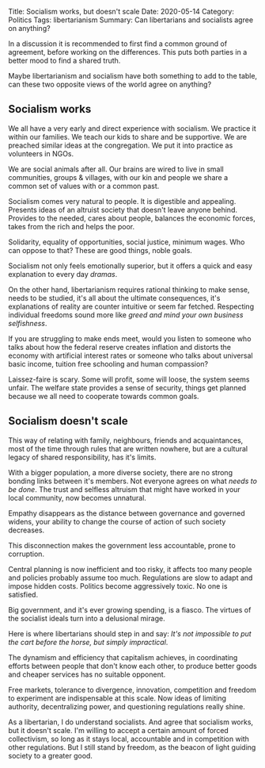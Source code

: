 Title: Socialism works, but doesn't scale
Date: 2020-05-14
Category: Politics
Tags: libertarianism
Summary: Can libertarians and socialists agree on anything?

In a discussion it is recommended to first find a common ground of agreement,
before working on the differences. This puts both parties in a better mood to
find a shared truth.

Maybe libertarianism and socialism have both something to add to the table, can
these two opposite views of the world agree on anything?


## Socialism works

We all have a very early and direct experience with socialism. We practice it
within our families. We teach our kids to share and be supportive. We are
preached similar ideas at the congregation. We put it into practice as
volunteers in NGOs.

We are social animals after all. Our brains are wired to live in small
communities, groups & villages, with our kin and people we share a common set
of values with or a common past.

Socialism comes very natural to people. It is digestible and appealing.
Presents ideas of an altruist society that doesn't leave anyone behind.
Provides to the needed, cares about people, balances the economic forces, takes
from the rich and helps the poor.

Solidarity, equality of opportunities, social justice, minimum wages. Who can
oppose to that? These are good things, noble goals.

Socialism not only feels emotionally superior, but it offers a quick and easy
explanation to every day *dramas*.

On the other hand, libertarianism requires rational thinking to make sense,
needs to be studied, it's all about the ultimate consequences, it's
explanations of reality are counter intuitive or seem far fetched. Respecting individual freedoms sound more like *greed and mind your own business
selfishness*.

If you are struggling to make ends meet, would you listen to someone who talks
about how the federal reserve creates inflation and distorts the economy with artificial interest rates or someone who talks about universal basic
income, tuition free schooling and human compassion?

Laissez-faire is scary. Some will profit, some will loose, the system seems unfair. The welfare state provides a sense of security, things get planned because we all need to cooperate towards common goals.


## Socialism doesn't scale

This way of relating with family, neighbours, friends and acquaintances,
most of the time through rules that are written nowhere, but are a cultural
legacy of shared responsibility, has it's limits.

With a bigger population, a more diverse society, there are no strong bonding
links between it's members. Not everyone agrees on what *needs to be done*. The
trust and selfless altruism that might have worked in your local community, now
becomes unnatural.

Empathy disappears as the distance between governance and governed widens, your
ability to change the course of action of such society decreases.

This disconnection makes the government less accountable, prone to corruption.

Central planning is now inefficient and too risky, it affects too many people
and policies probably assume too much. Regulations are slow to adapt and impose
hidden costs. Politics become aggressively toxic. No one is satisfied.

Big government, and it's ever growing
spending, is a fiasco. The virtues
of the socialist ideals turn into a delusional mirage.

Here is where libertarians should step in and say: *It's not impossible to put the cart before the horse, but simply impractical*.

The dynamism and efficiency that capitalism achieves, in coordinating efforts between people that don't know each other, to produce better goods
and cheaper services has no suitable opponent.

Free markets, tolerance to divergence, innovation, competition and freedom to
experiment are indispensable at this scale. Now ideas of limiting authority,
decentralizing power, and questioning regulations really shine.

As a libertarian, I do understand socialists. And agree that socialism works,
but it doesn't scale. I'm willing to accept a certain amount of forced
collectivism, so long as it stays local, accountable and in competition with
other regulations. But I still stand by freedom, as the beacon of light guiding society to a greater good.
